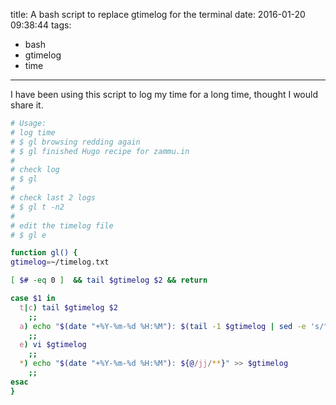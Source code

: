 title: A bash script to replace gtimelog for the terminal
date: 2016-01-20 09:38:44
tags:
- bash
- gtimelog
- time
---

I have been using this script to log my time for a long time, thought I would share it.

~~~sh
# Usage:
# log time
# $ gl browsing redding again
# $ gl finished Hugo recipe for zammu.in
#
# check log
# $ gl
#
# check last 2 logs
# $ gl t -n2
#
# edit the timelog file
# $ gl e

function gl() {
gtimelog=~/timelog.txt

[ $# -eq 0 ]  && tail $gtimelog $2 && return

case $1 in
  t|c) tail $gtimelog $2
    ;;
  a) echo "$(date "+%Y-%m-%d %H:%M"): $(tail -1 $gtimelog | sed -e 's/^[0-9 :-]*//g')"  >> $gtimelog
    ;;
  e) vi $gtimelog
    ;;
  *) echo "$(date "+%Y-%m-%d %H:%M"): ${@/jj/**}" >> $gtimelog
    ;;
esac
}
~~~
